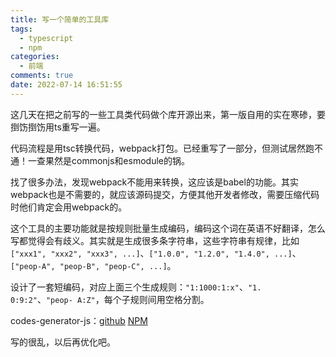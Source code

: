 ```yaml
---
title: 写一个简单的工具库
tags:
  - typescript
  - npm
categories:
  - 前端
comments: true
date: 2022-07-14 16:51:55
---
```

这几天在把之前写的一些工具类代码做个库开源出来，第一版自用的实在寒碜，要捯饬捯饬用ts重写一遍。

代码流程是用tsc转换代码，webpack打包。已经重写了一部分，但测试居然跑不通！一查果然是commonjs和esmodule的锅。

找了很多办法，发现webpack不能用来转换，这应该是babel的功能。其实webpack也是不需要的，就应该源码提交，方便其他开发者修改，需要压缩代码时他们肯定会用webpack的。

这个工具的主要功能就是按规则批量生成编码，编码这个词在英语不好翻译，怎么写都觉得会有歧义。其实就是生成很多条字符串，这些字符串有规律，比如`["xxx1", "xxx2", "xxx3", ...]`、`["1.0.0", "1.2.0", "1.4.0", ...]`、`["peop-A", "peop-B", "peop-C", ...]`。

设计了一套短编码，对应上面三个生成规则：`"1:1000:1:x"`、`"1. 0:9:2"`、`"peop- A:Z"`，每个子规则间用空格分割。

codes-generator-js：[github](https://github.com/LeUKi/codes-generator-js) [NPM](https://registry.npmjs.org/codes-generator-js)

写的很乱，以后再优化吧。